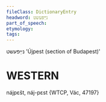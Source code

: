 ```yaml
---
fileClass: DictionaryEntry
headword: נײַפּעשט
part_of_speech: 
etymology: 
tags: 
---
```

נײַפּעשט
'Újpest (section of Budapest)'

WESTERN
========

nájpɛšt, náj-pɛst {WTCP, Vác, 47197}